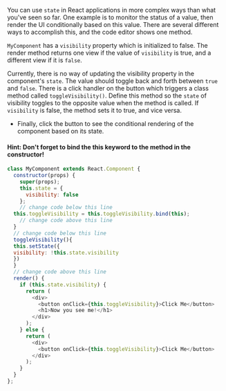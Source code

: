 You can use `state` in React applications in more complex ways than what you've seen so far. 
One example is to monitor the status of a value, then render the UI conditionally based on this value. 
There are several different ways to accomplish this, and the code editor shows one method.

`MyComponent` has a `visibility` property which is initialized to false. 
The render method returns one view if the value of `visibility` is true, and a different view if it is `false`.

Currently, there is no way of updating the visibility property in the component's `state`. 
The value should toggle back and forth between `true` and `false`. 
There is a click handler on the button which triggers a class method called `toggleVisibility()`. 
Define this method so the `state` of visibility toggles to the opposite value when the method is called. 
If `visibility` is false, the method sets it to true, and vice versa.

* Finally, click the button to see the conditional rendering of the component based on its state.

#### Hint: Don't forget to bind the this keyword to the method in the constructor!

```js
class MyComponent extends React.Component {
  constructor(props) {
    super(props);
    this.state = {
      visibility: false
    };
    // change code below this line
  this.toggleVisibility = this.toggleVisibility.bind(this);
    // change code above this line
  }
  // change code below this line
  toggleVisibility(){
  this.setState({
  visibility: !this.state.visibility
  })
  }
  // change code above this line
  render() {
    if (this.state.visibility) {
      return (
        <div>
          <button onClick={this.toggleVisibility}>Click Me</button>
          <h1>Now you see me!</h1>
        </div>
      );
    } else {
      return (
        <div>
          <button onClick={this.toggleVisibility}>Click Me</button>
        </div>
      );
    }
  }
};
